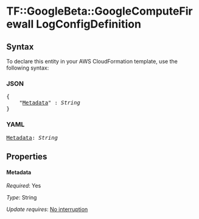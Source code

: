 # TF::GoogleBeta::GoogleComputeFirewall LogConfigDefinition

## Syntax

To declare this entity in your AWS CloudFormation template, use the following syntax:

### JSON

<pre>
{
    "<a href="#metadata" title="Metadata">Metadata</a>" : <i>String</i>
}
</pre>

### YAML

<pre>
<a href="#metadata" title="Metadata">Metadata</a>: <i>String</i>
</pre>

## Properties

#### Metadata

_Required_: Yes

_Type_: String

_Update requires_: [No interruption](https://docs.aws.amazon.com/AWSCloudFormation/latest/UserGuide/using-cfn-updating-stacks-update-behaviors.html#update-no-interrupt)


